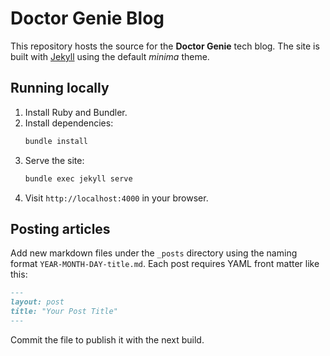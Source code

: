 # Doctor Genie Blog

This repository hosts the source for the **Doctor Genie** tech blog. The site is built with [Jekyll](https://jekyllrb.com/) using the default *minima* theme.

## Running locally

1. Install Ruby and Bundler.
2. Install dependencies:
   ```bash
   bundle install
   ```
3. Serve the site:
   ```bash
   bundle exec jekyll serve
   ```
4. Visit `http://localhost:4000` in your browser.

## Posting articles

Add new markdown files under the `_posts` directory using the naming format `YEAR-MONTH-DAY-title.md`. Each post requires YAML front matter like this:

```markdown
---
layout: post
title: "Your Post Title"
---
```

Commit the file to publish it with the next build.

